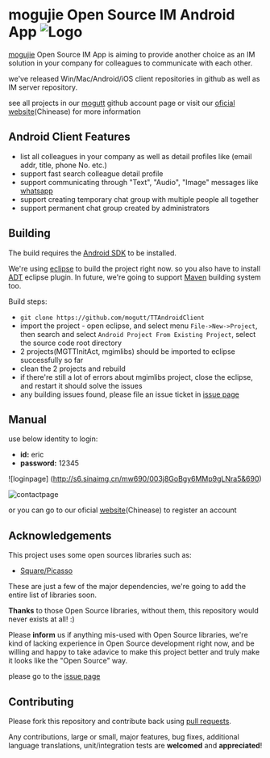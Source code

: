 # mogujie Open Source IM Android App  ![Logo](https://avatars2.githubusercontent.com/u/8542441?v=2&s=200)

[mogujie](http://www.mogujie.com) Open Source IM App is aiming to provide another choice as an IM solution in your company for colleagues to communicate with each other. 

we've released Win/Mac/Android/iOS  client repositories in github as well as IM server repository.

see all projects in our [mogutt](https://github.com/mogutt) github account page or visit our [oficial website](http://tt.mogu.io/)(Chinease) for more information

## Android Client Features
* list all colleagues in your company as well as detail profiles like (email addr, title, phone No. etc.)
* support fast search colleague detail profile
* support communicating through "Text", "Audio", "Image" messages like [whatsapp](http://www.whatsapp.com/) 
* support creating temporary chat group with multiple people all together
* support permanent chat group created by administrators


## Building

The build requires the [Android SDK](http://developer.android.com/sdk/index.html)
to be installed.

We're using [eclipse](https://www.eclipse.org/home/index.php) to build the project right now. so you also have to install [ADT](http://developer.android.com/tools/sdk/eclipse-adt.html) eclipse plugin.
In future, we're going to support [Maven](http://maven.apache.org/) building system too.

Build steps:
* `git clone https://github.com/mogutt/TTAndroidClient`
* import the project -  open eclipse, and select menu `File->New->Project`, then search and select  `Android Project From Existing Project`, select the source code root directory
* 2 projects(MGTTInitAct, mgimlibs) should be imported to eclipse successfully so far
* clean the 2 projects and rebuild 
* if there're still a lot of errors about mgimlibs project, close the eclipse, and restart it should solve the issues
* any building issues found, please file an issue ticket in [issue page](https://github.com/mogutt/TTAndroidClient/issues)


## Manual
use below identity to login:
* **id:** eric
* **password:** 12345


![loginpage] (http://s6.sinaimg.cn/mw690/003j8GoBgy6MMp9gLNra5&690)

![contactpage](http://s9.sinaimg.cn/mw690/003j8GoBgy6MMp9dHmM38&690)

or you can go to our oficial [website](http://tt.mogu.io/home/sign)(Chinease) to register an account


## Acknowledgements

This project uses some open sources libraries such as:
* [Square/Picasso](https://github.com/square/picasso)


These are just a few of the major dependencies, we're going to add the entire list of libraries soon.

**Thanks** to those Open Source libraries, without them, this repository would never exists at all! :)

Please **inform** us if anything mis-used with Open Source libraries, we're kind of lacking experience in Open Source development right now, and be willing and happy to take adavice to make this project better and truly make it looks like the "Open Source" way. 

please go to the [issue page](https://github.com/mogutt/TTAndroidClient/issues)

## Contributing

Please fork this repository and contribute back using
[pull requests](https://github.com/github/android/pulls).

Any contributions, large or small, major features, bug fixes, additional
language translations, unit/integration tests are **welcomed** and **appreciated**!
